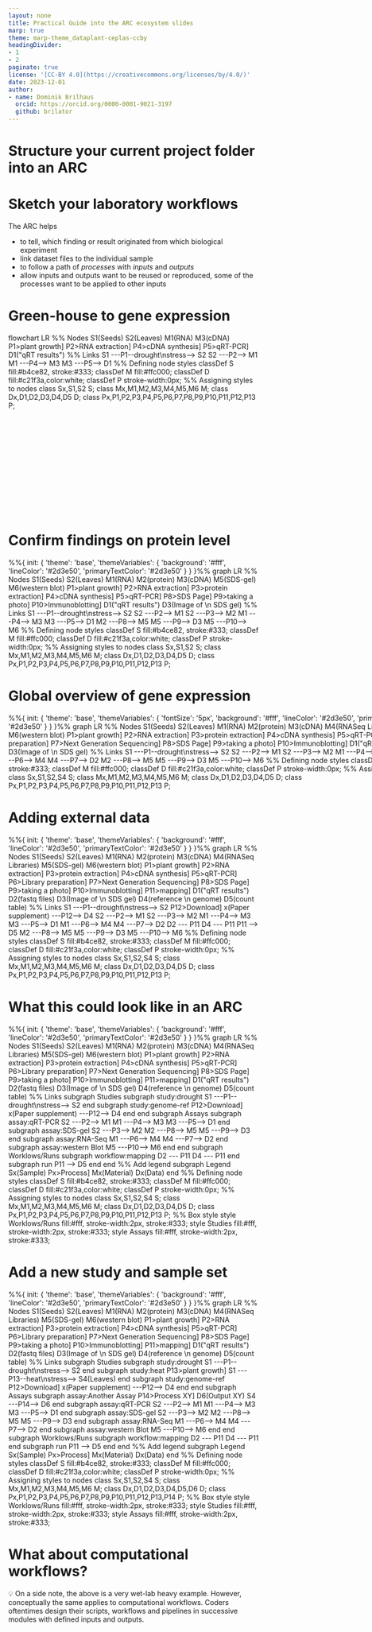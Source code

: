 ```yaml
---
layout: none
title: Practical Guide into the ARC ecosystem slides
marp: true
theme: marp-theme_dataplant-ceplas-ccby
headingDivider:
- 1
- 2
paginate: true
license: '[CC-BY 4.0](https://creativecommons.org/licenses/by/4.0/)'
date: 2023-12-01
author:
- name: Dominik Brilhaus
  orcid: https://orcid.org/0000-0001-9021-3197
  github: brilator
---
```



<!-- 

Note this slide deck is buggy. 
- The mermaid graphs display well in vscode preview (with mermaid extension installed)
- Slides can be exported to html or pdf using the vscode marp extension or marp-cli, but:
  - in the pdf version font size is not properly adapted
  - in the html version one has to reload / refresh (browser) each mermaid-containing slide to load the graphic 

-->




# Structure your current project folder into an ARC

<script type="module">
import mermaid from 'https://cdn.jsdelivr.net/npm/mermaid@11/dist/mermaid.esm.min.mjs';
mermaid.initialize({ startOnLoad: true });
</script>

# Sketch your laboratory workflows

The ARC helps

- to tell, which finding or result originated from which biological experiment
- link dataset files to the individual sample
- to follow a path of *processes* with *inputs* and *outputs*
- allow inputs and outputs want to be reused or reproduced, some of the processes want to be applied to other inputs

<!-- 
Before creating an ARC for an existing dataset, it might help to visualize what was done in the lab.  The following is very simplified example that most plant biologists can hopefully relate to. -->

# Green-house to gene expression

<!-- 
Consider you want to investigate the effect of drought stress on the transcript levels of you gene of interest (GOI) via qRT-PCR. You grow plants from seeds, drought-stress the plants and collect leaves at the end of the growth study. From the leave samples &ndash; homogenized to powder and stored in a freezer &ndash; you take an aliquot to extract RNA, from which you synthesize cDNA. The cDNA (together with other biologicals and chemicals) is the input for a qRT-PCR yielding relative transcript levels as the output. 

-->

<script type="module">

import mermaid from 'https://cdn.jsdelivr.net/npm/mermaid@10/dist/mermaid.esm.min.mjs';

mermaid.initialize({ startOnLoad: true });
</script>

<div class="mermaid" style="min-width: 480px; max-width: 960px; min-height: 360px;max-height: 600px;">
flowchart LR
%% Nodes
  S1(Seeds)
  S2(Leaves)
  M1(RNA)
  M3(cDNA)
  P1>plant growth]
  P2>RNA extraction]
  P4>cDNA synthesis]
  P5>qRT-PCR]
  D1("qRT results")
%% Links
  S1 ---P1--drought\nstress--> S2
  S2 ---P2--> M1
  M1 ---P4--> M3
  M3 ---P5--> D1
%% Defining node styles
  classDef S fill:#b4ce82, stroke:#333;
  classDef M fill:#ffc000;
  classDef D fill:#c21f3a,color:white;
  classDef P stroke-width:0px;  
%% Assigning styles to nodes
  class Sx,S1,S2 S;
  class Mx,M1,M2,M3,M4,M5,M6 M;
  class Dx,D1,D2,D3,D4,D5 D;
  class Px,P1,P2,P3,P4,P5,P6,P7,P8,P9,P10,P11,P12,P13 P;
</div>

# Confirm findings on protein level

<!-- You found your GOI affected by drought stress on transcript level. To confirm that the expression of the encoded protein is likewise affected, you take another aliquot from the same leave samples, extract proteins, separate them by SDS-PAGE and immunoblot the SDS gel with antibodies specific for your GOI. -->

<div class="mermaid">
%%{
  init: {
    'theme': 'base',
    'themeVariables': {
      'background': '#fff',
      'lineColor': '#2d3e50',
      'primaryTextColor': '#2d3e50'
    }
  }
}%%
graph LR
%% Nodes
  S1(Seeds)
  S2(Leaves)
  M1(RNA)
  M2(protein)
  M3(cDNA)
  M5(SDS-gel)
  M6(western blot)
  P1>plant growth]
  P2>RNA extraction]
  P3>protein extraction]
  P4>cDNA synthesis]
  P5>qRT-PCR]
  P8>SDS Page]
  P9>taking a photo]
  P10>Immunoblotting]
  D1("qRT results")
  D3(Image of \n SDS gel)
%% Links
  S1 ---P1--drought\nstress--> S2
  S2 ---P2--> M1
  S2 ---P3--> M2
  M1 ---P4--> M3
  M3 ---P5--> D1
  M2 ---P8--> M5
  M5 ---P9--> D3
  M5 ---P10--> M6
%% Defining node styles
  classDef S fill:#b4ce82, stroke:#333;
  classDef M fill:#ffc000;
  classDef D fill:#c21f3a,color:white;
  classDef P stroke-width:0px;  
%% Assigning styles to nodes
  class Sx,S1,S2 S;
  class Mx,M1,M2,M3,M4,M5,M6 M;
  class Dx,D1,D2,D3,D4,D5 D;
  class Px,P1,P2,P3,P4,P5,P6,P7,P8,P9,P10,P11,P12,P13 P;
</div>

# Global overview of gene expression

<!-- You could show that the expression of your GOI was affected by drought on both transcript and protein level. In order to identify transcripts that correlate with your GOI under drought stress, you prepare RNA extracted earlier and submit it to a company for mRNA-Seq. -->


<div class="mermaid" style="width: 900px">
%%{
  init: {
    'theme': 'base',
    'themeVariables': {
      'fontSize': '5px',
      'background': '#fff',
      'lineColor': '#2d3e50',
      'primaryTextColor': '#2d3e50'
    }
  }
}%%
graph LR
%% Nodes
  S1(Seeds)
  S2(Leaves)
  M1(RNA)
  M2(protein)
  M3(cDNA)
  M4(RNASeq Libraries)
  M5(SDS-gel)
  M6(western blot)
  P1>plant growth]
  P2>RNA extraction]
  P3>protein extraction]
  P4>cDNA synthesis]
  P5>qRT-PCR]
  P6>Library preparation]
  P7>Next Generation Sequencing]
  P8>SDS Page]
  P9>taking a photo]
  P10>Immunoblotting]
  D1("qRT results")
  D2(fastq files)
  D3(Image of \n SDS gel)  
%% Links
S1 ---P1--drought\nstress--> S2
  S2 ---P2--> M1
  S2 ---P3--> M2
  M1 ---P4--> M3
  M3 ---P5--> D1
  M1 ---P6--> M4
  M4 ---P7--> D2  
  M2 ---P8--> M5
  M5 ---P9--> D3
  M5 ---P10--> M6
%% Defining node styles
  classDef S fill:#b4ce82, stroke:#333;
  classDef M fill:#ffc000;
  classDef D fill:#c21f3a,color:white;
  classDef P stroke-width:0px;  
%% Assigning styles to nodes
  class Sx,S1,S2,S4 S;
  class Mx,M1,M2,M3,M4,M5,M6 M;
  class Dx,D1,D2,D3,D4,D5 D;
  class Px,P1,P2,P3,P4,P5,P6,P7,P8,P9,P10,P11,P12,P13 P;
</div>

# Adding external data

<!-- From the company you receive the RNA-Seq reads in form of fastq files. In order to quantify the reads and generate a gene expression count table, you map them against a suitable reference genome downloaded from an online database or publication's supplemental data. -->

<div class="mermaid">
%%{
  init: {
    'theme': 'base',
    'themeVariables': {
      'background': '#fff',
      'lineColor': '#2d3e50',
      'primaryTextColor': '#2d3e50'
    }
  }
}%%
graph LR
%% Nodes
  S1(Seeds)
  S2(Leaves)
  M1(RNA)
  M2(protein)
  M3(cDNA)
  M4(RNASeq Libraries)
  M5(SDS-gel)
  M6(western blot)
  P1>plant growth]
  P2>RNA extraction]
  P3>protein extraction]
  P4>cDNA synthesis]
  P5>qRT-PCR]
  P6>Library preparation]
  P7>Next Generation Sequencing]
  P8>SDS Page]
  P9>taking a photo]
  P10>Immunoblotting]
  P11>mapping]
  D1("qRT results")
  D2(fastq files)
  D3(Image of \n SDS gel)
  D4(reference \n genome)
  D5(count table)  
%% Links
    S1 ---P1--drought\nstress--> S2
    P12>Download]
    x(Paper supplement) ---P12--> D4
  S2 ---P2--> M1
  S2 ---P3--> M2
  M1 ---P4--> M3
  M3 ---P5--> D1
  M1 ---P6--> M4
  M4 ---P7--> D2
  D2 --- P11
  D4 --- P11
  P11 --> D5
  M2 ---P8--> M5
  M5 ---P9--> D3
  M5 ---P10--> M6
%% Defining node styles
  classDef S fill:#b4ce82, stroke:#333;
  classDef M fill:#ffc000;
  classDef D fill:#c21f3a,color:white;
  classDef P stroke-width:0px;  
%% Assigning styles to nodes
  class Sx,S1,S2,S4 S;
  class Mx,M1,M2,M3,M4,M5,M6 M;
  class Dx,D1,D2,D3,D4,D5 D;
  class Px,P1,P2,P3,P4,P5,P6,P7,P8,P9,P10,P11,P12,P13 P;
</div>

# What this could look like in an ARC



<div class="mermaid">
%%{
  init: {
    'theme': 'base',
    'themeVariables': {
      'background': '#fff',
      'lineColor': '#2d3e50',
      'primaryTextColor': '#2d3e50'
    }
  }
}%%
graph LR
%% Nodes
  S1(Seeds)
  S2(Leaves)
  M1(RNA)
  M2(protein)
  M3(cDNA)
  M4(RNASeq Libraries)
  M5(SDS-gel)
  M6(western blot)
  P1>plant growth]
  P2>RNA extraction]
  P3>protein extraction]
  P4>cDNA synthesis]
  P5>qRT-PCR]
  P6>Library preparation]
  P7>Next Generation Sequencing]
  P8>SDS Page]
  P9>taking a photo]
  P10>Immunoblotting]
  P11>mapping]
  D1("qRT results")
  D2(fastq files)
  D3(Image of \n SDS gel)
  D4(reference \n genome)
  D5(count table)  
%% Links
subgraph Studies
  subgraph study:drought
    S1 ---P1--drought\nstress--> S2
  end
  subgraph study:genome-ref
    P12>Download]
    x(Paper supplement) ---P12--> D4
  end
end
subgraph Assays
  subgraph assay:qRT-PCR
  S2 ---P2--> M1
  M1 ---P4--> M3
  M3 ---P5--> D1
  end
  subgraph assay:SDS-gel
    S2 ---P3--> M2
    M2 ---P8--> M5
    M5 ---P9--> D3
  end
  subgraph assay:RNA-Seq
    M1 ---P6--> M4
    M4 ---P7--> D2
  end
  subgraph assay:western Blot
    M5 ---P10--> M6
  end
end
subgraph Worklows/Runs
  subgraph workflow:mapping
      D2 --- P11
      D4 --- P11    
  end
  subgraph run
    P11 --> D5
  end
end
%% Add legend
subgraph Legend
    Sx(Sample)    
    Px>Process]
    Mx(Material)    
    Dx(Data)
end
%% Defining node styles
  classDef S fill:#b4ce82, stroke:#333;
  classDef M fill:#ffc000;
  classDef D fill:#c21f3a,color:white;
  classDef P stroke-width:0px;  
%% Assigning styles to nodes
  class Sx,S1,S2,S4 S;
  class Mx,M1,M2,M3,M4,M5,M6 M;
  class Dx,D1,D2,D3,D4,D5 D;
  class Px,P1,P2,P3,P4,P5,P6,P7,P8,P9,P10,P11,P12,P13 P;
%% Box style
style Worklows/Runs fill:#fff, stroke-width:2px, stroke:#333;
style Studies fill:#fff, stroke-width:2px, stroke:#333;
style Assays fill:#fff, stroke-width:2px, stroke:#333;
</div>

# Add a new study and sample set

<div class="mermaid">
%%{
  init: {
    'theme': 'base',
    'themeVariables': {
      'background': '#fff',
      'lineColor': '#2d3e50',
      'primaryTextColor': '#2d3e50'
    }
  }
}%%
graph LR
%% Nodes
  S1(Seeds)
  S2(Leaves)
  M1(RNA)
  M2(protein)
  M3(cDNA)
  M4(RNASeq Libraries)
  M5(SDS-gel)
  M6(western blot)
  P1>plant growth]
  P2>RNA extraction]
  P3>protein extraction]
  P4>cDNA synthesis]
  P5>qRT-PCR]
  P6>Library preparation]
  P7>Next Generation Sequencing]
  P8>SDS Page]
  P9>taking a photo]
  P10>Immunoblotting]
  P11>mapping]
  D1("qRT results")
  D2(fastq files)
  D3(Image of \n SDS gel)
  D4(reference \n genome)
  D5(count table)  
%% Links
subgraph Studies
  subgraph study:drought
    S1 ---P1--drought\nstress--> S2
  end
  subgraph study:heat
    P13>plant growth] 
    S1 ---P13--heat\nstress--> S4(Leaves)
  end
  subgraph study:genome-ref
    P12>Download]
    x(Paper supplement) ---P12--> D4
  end
end
subgraph Assays
  subgraph assay:Another Assay
    P14>Process XY]
    D6(Output XY)
    S4 ---P14--> D6
  end
  subgraph assay:qRT-PCR
    S2 ---P2--> M1
    M1 ---P4--> M3
    M3 ---P5--> D1
  end
  subgraph assay:SDS-gel
    S2 ---P3--> M2
    M2 ---P8--> M5
    M5 ---P9--> D3
  end
  subgraph assay:RNA-Seq
    M1 ---P6--> M4
    M4 ---P7--> D2
  end
  subgraph assay:western Blot
    M5 ---P10--> M6
  end
end
subgraph Worklows/Runs
  subgraph workflow:mapping
      D2 --- P11
      D4 --- P11    
  end
  subgraph run
    P11 --> D5
  end
end
%% Add legend
subgraph Legend
    Sx(Sample)    
    Px>Process]
    Mx(Material)    
    Dx(Data)
end
%% Defining node styles
  classDef S fill:#b4ce82, stroke:#333;
  classDef M fill:#ffc000;
  classDef D fill:#c21f3a,color:white;
  classDef P stroke-width:0px;  
%% Assigning styles to nodes
  class Sx,S1,S2,S4 S;
  class Mx,M1,M2,M3,M4,M5,M6 M;
  class Dx,D1,D2,D3,D4,D5,D6 D;
  class Px,P1,P2,P3,P4,P5,P6,P7,P8,P9,P10,P11,P12,P13,P14 P;
%% Box style
style Worklows/Runs fill:#fff, stroke-width:2px, stroke:#333;
style Studies fill:#fff, stroke-width:2px, stroke:#333;
style Assays fill:#fff, stroke-width:2px, stroke:#333;
</div>

# What about computational workflows?

:bulb: On a side note, the above is a very wet-lab heavy example. However, conceptually the same applies to computational workflows. Coders oftentimes design their scripts, workflows and pipelines in successive modules with defined inputs and outputs.
